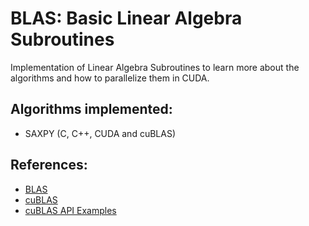 # BLAS: Basic Linear Algebra Subroutines
Implementation of Linear Algebra Subroutines to learn more about the algorithms and how to parallelize them in CUDA.

## Algorithms implemented:
- SAXPY (C, C++, CUDA and cuBLAS)


## References:
- [BLAS](https://www.netlib.org/blas/)
- [cuBLAS](https://docs.nvidia.com/cuda/cublas/index.html)
- [cuBLAS API Examples](https://github.com/NVIDIA/CUDALibrarySamples/tree/master/cuBLAS)
